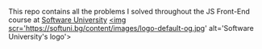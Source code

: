 This repo contains all the problems I solved throughout the JS Front-End course at <a href='https://softuni.bg/'>Software University</a>
<a href='https://softuni.bg/'><img scr='https://softuni.bg/content/images/logo-default-og.jpg' alt='Software University's logo'></a>
